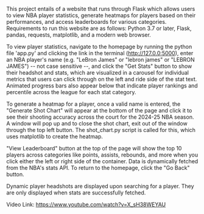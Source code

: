   This project entails of a website that runs through Flask which allows users to view NBA player statistics, generate heatmaps for players based on their performances, and access leaderboards for various categories. Requirements to run this website are as follows: Python 3.7 or later, Flask, pandas, requests, matplotlib, and a modern web browser.

  To view player statistics, navigate to the homepage by running the python file 'app.py' and clicking the link in the terminal (http://127.0.0:5000), enter an NBA player's name (e.g. "LeBron James" or "lebron james" or "LEBRON JAMES") -- not case sensitive --, and click the "Get Stats" button to show their headshot and stats, which are visualized in a carousel for individual metrics that users can click through on the left and ride side of the stat text. Animated progress bars also appear below that indicate player rankings and percentile across the league for each stat category.

  To generate a heatmap for a player, once a valid name is entered, the "Generate Shot Chart" will appear at the bottom of the page and click it to see their shooting accuracy across the court for the 2024-25 NBA season. A window will pop up and to close the shot chart, exit out of the window through the top left button. The shot_chart.py script is called for this, which uses matplotlib to create the heatmap.

  "View Leaderboard" button at the top of the page will show the top 10 players across categories like points, assists, rebounds, and more when you click either the left or right side of the container. Data is dynamically fetched from the NBA's stats API. To return to the homepage, click the "Go Back" button.

  Dynamic player headshots are displayed upon searching for a player. They are only displayed when stats are successfully fetched.

  Video Link: https://www.youtube.com/watch?v=X_sH38WEYAU
  
